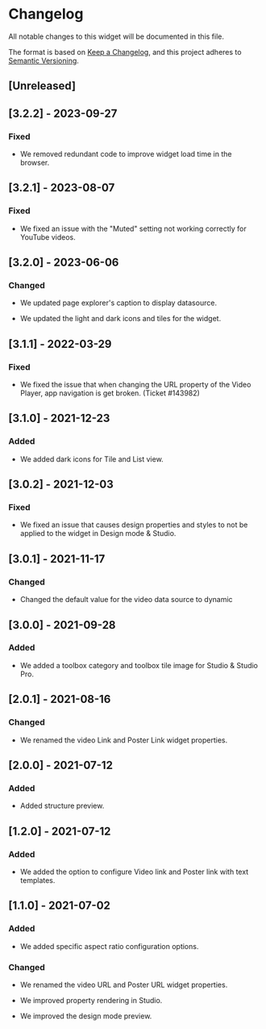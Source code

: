 # Changelog

All notable changes to this widget will be documented in this file.

The format is based on [Keep a Changelog](https://keepachangelog.com/en/1.0.0/), and this project adheres to [Semantic Versioning](https://semver.org/spec/v2.0.0.html).

## [Unreleased]

## [3.2.2] - 2023-09-27

### Fixed

- We removed redundant code to improve widget load time in the browser.

## [3.2.1] - 2023-08-07

### Fixed

- We fixed an issue with the "Muted" setting not working correctly for YouTube videos.

## [3.2.0] - 2023-06-06

### Changed

- We updated page explorer's caption to display datasource.

- We updated the light and dark icons and tiles for the widget.

## [3.1.1] - 2022-03-29

### Fixed

- We fixed the issue that when changing the URL property of the Video Player, app navigation is get broken. (Ticket #143982)

## [3.1.0] - 2021-12-23

### Added

- We added dark icons for Tile and List view.

## [3.0.2] - 2021-12-03

### Fixed

- We fixed an issue that causes design properties and styles to not be applied to the widget in Design mode & Studio.

## [3.0.1] - 2021-11-17

### Changed

- Changed the default value for the video data source to dynamic

## [3.0.0] - 2021-09-28

### Added

- We added a toolbox category and toolbox tile image for Studio & Studio Pro.

## [2.0.1] - 2021-08-16

### Changed

- We renamed the video Link and Poster Link widget properties.

## [2.0.0] - 2021-07-12

### Added

- Added structure preview.

## [1.2.0] - 2021-07-12

### Added

- We added the option to configure Video link and Poster link with text templates.

## [1.1.0] - 2021-07-02

### Added

- We added specific aspect ratio configuration options.

### Changed

- We renamed the video URL and Poster URL widget properties.

- We improved property rendering in Studio.

- We improved the design mode preview.
